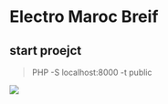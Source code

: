 # Electro Maroc Breif 

## start proejct 

> PHP -S localhost:8000 -t public


<img src="./public/assets/images/">